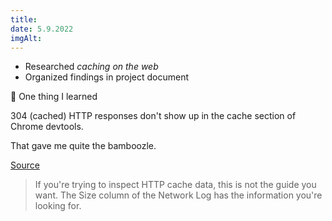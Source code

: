 ```yaml
---
title:
date: 5.9.2022
imgAlt:
---
```


-   Researched _caching on the web_
-   Organized findings in project document

🤔 One thing I learned

304 (cached) HTTP responses don't show up in the cache section of Chrome devtools.

That gave me quite the bamboozle.

[Source](https://developer.chrome.com/docs/devtools/storage/cache/)

> If you're trying to inspect HTTP cache data, this is not the guide you want. The Size column of the Network Log has the information you're looking for.
